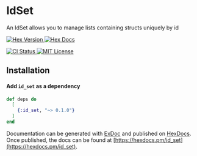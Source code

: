 # IdSet

An IdSet allows you to manage lists containing structs uniquely by id

<p>
  <a href="https://hex.pm/packages/id_set">
    <img alt="Hex Version" src="https://img.shields.io/hexpm/v/id_set.svg">
  </a>
  <a href="https://hexdocs.pm/id_set">
    <img alt="Hex Docs" src="http://img.shields.io/badge/hex.pm-docs-green.svg?style=flat">
  </a>
</p>

<p>
  <a href="https://github.com/kidbombay/id_set/actions">
    <img alt="CI Status" src="https://github.com/kidbombay/id_set/workflows/ci/badge.svg">
  </a>
  <a href="https://opensource.org/licenses/MIT">
    <img alt="MIT License" src="https://img.shields.io/hexpm/l/id_set">
  </a>
</p>



## Installation

#### Add `id_set` as a dependency

```elixir
def deps do
  [
    {:id_set, "~> 0.1.0"}
  ]
end
```

Documentation can be generated with [ExDoc](https://github.com/elixir-lang/ex_doc)
and published on [HexDocs](https://hexdocs.pm). Once published, the docs can
be found at [https://hexdocs.pm/id_set](https://hexdocs.pm/id_set).

